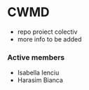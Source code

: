 # CWMD #
- repo proiect colectiv 
- more info to be added

### Active members ###
- Isabella Ienciu
- Harasim Bianca

